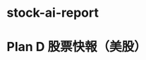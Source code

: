 # stock-ai-report
<!DOCTYPE html>
<html lang="zh-TW">
<head>
  <meta charset="UTF-8">
  <title>Plan D 股票快報</title>
</head>
<body>
  <h1>Plan D 股票快報（美股）</h1>
  <div id="stock-info"></div>

  <script>
    const stockSymbol = 'AAPL'; // 想查哪支股就改成代號，支援台美股
    const apiKey = '5cf6536c709248709723a7a9c13648d8';

    async function fetchStockPrice() {
      const url = `https://api.twelvedata.com/price?symbol=${stockSymbol}&apikey=${apiKey}`;

      try {
        const response = await fetch(url);
        const data = await response.json();
        if (data.price) {
          document.getElementById('stock-info').innerText =
            `${stockSymbol} 現價：$${data.price}`;
        } else {
          document.getElementById('stock-info').innerText =
            `錯誤：${JSON.stringify(data)}`;
        }
      } catch (error) {
        document.getElementById('stock-info').innerText =
          '資料載入失敗';
      }
    }

    fetchStockPrice();
  </script>
</body>
</html>
